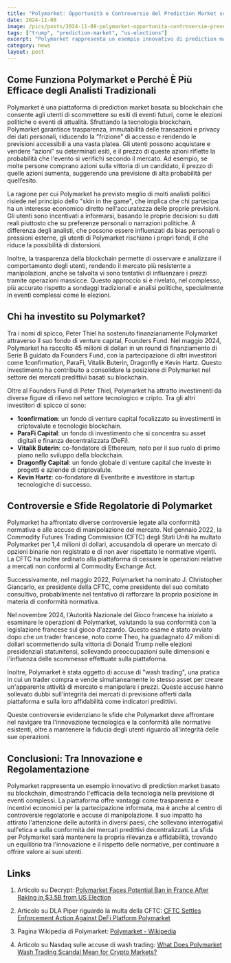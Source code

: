 ```yaml
---
title: "Polymarket: Opportunità e Controversie del Prediction Market su Blockchain che ha previsto la Vittoria di Trump"
date: 2024-11-08
image: /pics/posts/2024-11-08-polymarket-opportunita-controversie-prevede-vittoria-trump/cover.jpeg
tags: ["trump", "prediction-market", "us-elections"]
excerpt: "Polymarket rappresenta un esempio innovativo di prediction market basato su blockchain, dimostrando l'efficacia della tecnologia nella previsione di eventi complessi che in occasione delle elezioni USA ha 'funzionato' meglio di molti analisti blasonati"
category: news
layout: post
---
```


Come Funziona Polymarket e Perché È Più Efficace degli Analisti Tradizionali
-----------


Polymarket è una piattaforma di prediction market basata su blockchain che consente agli utenti di scommettere su esiti di eventi futuri, come le elezioni politiche o eventi di attualità. Sfruttando la tecnologia blockchain, Polymarket garantisce trasparenza, immutabilità delle transazioni e privacy dei dati personali, riducendo la "frizione" di accesso e rendendo le previsioni accessibili a una vasta platea. Gli utenti possono acquistare e vendere “azioni” su determinati esiti, e il prezzo di queste azioni riflette la probabilità che l'evento si verifichi secondo il mercato. Ad esempio, se molte persone comprano azioni sulla vittoria di un candidato, il prezzo di quelle azioni aumenta, suggerendo una previsione di alta probabilità per quell’esito.

La ragione per cui Polymarket ha previsto meglio di molti analisti politici risiede nel principio dello "skin in the game", che implica che chi partecipa ha un interesse economico diretto nell'accuratezza delle proprie previsioni. Gli utenti sono incentivati a informarsi, basando le proprie decisioni su dati reali piuttosto che su preferenze personali o narrazioni politiche. A differenza degli analisti, che possono essere influenzati da bias personali o pressioni esterne, gli utenti di Polymarket rischiano i propri fondi, il che riduce la possibilità di distorsioni.

Inoltre, la trasparenza della blockchain permette di osservare e analizzare il comportamento degli utenti, rendendo il mercato più resistente a manipolazioni, anche se talvolta vi sono tentativi di influenzare i prezzi tramite operazioni massicce. Questo approccio si è rivelato, nel complesso, più accurato rispetto a sondaggi tradizionali e analisi politiche, specialmente in eventi complessi come le elezioni.


Chi ha investito su Polymarket?
-----------

Tra i nomi di spicco, Peter Thiel ha sostenuto finanziariamente Polymarket attraverso il suo fondo di venture capital, Founders Fund. Nel maggio 2024, Polymarket ha raccolto 45 milioni di dollari in un round di finanziamento di Serie B guidato da Founders Fund, con la partecipazione di altri investitori come 1confirmation, ParaFi, Vitalik Buterin, Dragonfly e Kevin Hartz.  Questo investimento ha contribuito a consolidare la posizione di Polymarket nel settore dei mercati predittivi basati su blockchain. 

Oltre al Founders Fund di Peter Thiel, Polymarket ha attratto investimenti da diverse figure di rilievo nel settore tecnologico e cripto. Tra gli altri investitori di spicco ci sono:

- **1confirmation**: un fondo di venture capital focalizzato su investimenti in criptovalute e tecnologie blockchain.
- **ParaFi Capital**: un fondo di investimento che si concentra su asset digitali e finanza decentralizzata (DeFi).
- **Vitalik Buterin**: co-fondatore di Ethereum, noto per il suo ruolo di primo piano nello sviluppo della blockchain.
- **Dragonfly Capital**: un fondo globale di venture capital che investe in progetti e aziende di criptovalute.
- **Kevin Hartz**: co-fondatore di Eventbrite e investitore in startup tecnologiche di successo.



Controversie e Sfide Regolatorie di Polymarket
-----------
Polymarket ha affrontato diverse controversie legate alla conformità normativa e alle accuse di manipolazione del mercato. Nel gennaio 2022, la Commodity Futures Trading Commission (CFTC) degli Stati Uniti ha multato Polymarket per 1,4 milioni di dollari, accusandola di operare un mercato di opzioni binarie non registrato e di non aver rispettato le normative vigenti. La CFTC ha inoltre ordinato alla piattaforma di cessare le operazioni relative a mercati non conformi al Commodity Exchange Act. 

Successivamente, nel maggio 2022, Polymarket ha nominato J. Christopher Giancarlo, ex presidente della CFTC, come presidente del suo comitato consultivo, probabilmente nel tentativo di rafforzare la propria posizione in materia di conformità normativa. 

Nel novembre 2024, l'Autorità Nazionale del Gioco francese ha iniziato a esaminare le operazioni di Polymarket, valutando la sua conformità con la legislazione francese sul gioco d'azzardo. Questo esame è stato avviato dopo che un trader francese, noto come Theo, ha guadagnato 47 milioni di dollari scommettendo sulla vittoria di Donald Trump nelle elezioni presidenziali statunitensi, sollevando preoccupazioni sulle dimensioni e l'influenza delle scommesse effettuate sulla piattaforma. 

Inoltre, Polymarket è stata oggetto di accuse di "wash trading", una pratica in cui un trader compra e vende simultaneamente lo stesso asset per creare un'apparente attività di mercato e manipolare i prezzi. Queste accuse hanno sollevato dubbi sull'integrità dei mercati di previsione offerti dalla piattaforma e sulla loro affidabilità come indicatori predittivi. 

Queste controversie evidenziano le sfide che Polymarket deve affrontare nel navigare tra l'innovazione tecnologica e la conformità alle normative esistenti, oltre a mantenere la fiducia degli utenti riguardo all'integrità delle sue operazioni. 

Conclusioni: Tra Innovazione e Regolamentazione
-----------

Polymarket rappresenta un esempio innovativo di prediction market basato su blockchain, dimostrando l'efficacia della tecnologia nella previsione di eventi complessi. La piattaforma offre vantaggi come trasparenza e incentivi economici per la partecipazione informata, ma è anche al centro di controversie regolatorie e accuse di manipolazione. Il suo impatto ha attirato l'attenzione delle autorità in diversi paesi, che sollevano interrogativi sull'etica e sulla conformità dei mercati predittivi decentralizzati. La sfida per Polymarket sarà mantenere la propria rilevanza e affidabilità, trovando un equilibrio tra l'innovazione e il rispetto delle normative, per continuare a offrire valore ai suoi utenti.

Links
----------


1. Articolo su Decrypt: [Polymarket Faces Potential Ban in France After Raking in $3.5B from US Election](https://decrypt.co/290533/polymarket-faces-potential-ban-france-3-5b-from-us-election-report?amp=1)

2. Articolo su DLA Piper riguardo la multa della CFTC: [CFTC Settles Enforcement Action Against DeFi Platform Polymarket](https://www.dlapiper.com/en/insights/publications/2022/1/cftc-settles-enforcement-action-against-defi-platform-polymarket)

3. Pagina Wikipedia di Polymarket: [Polymarket - Wikipedia](https://en.wikipedia.org/wiki/Polymarket)

4. Articolo su Nasdaq sulle accuse di wash trading: [What Does Polymarket Wash Trading Scandal Mean for Crypto Markets?](https://www.nasdaq.com/articles/what-does-polymarket-wash-trading-scandal-mean-crypto-markets) 


